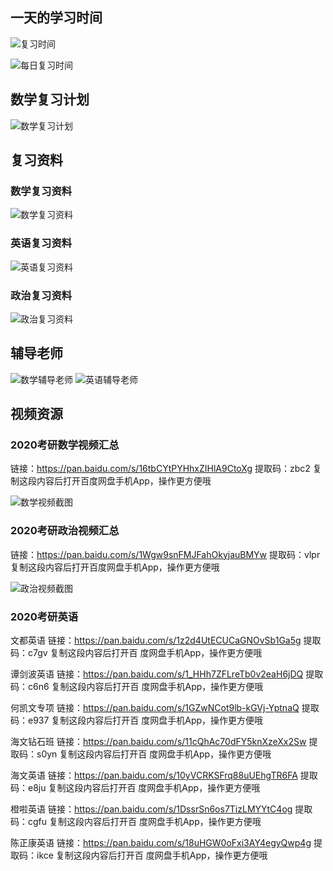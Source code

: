 
<!--more-->

## 一天的学习时间

![复习时间](/img/kaoyan/复习时间.png)

![每日复习时间](/img/kaoyan/每日复习时间.png)



## 数学复习计划

![数学复习计划](/img/kaoyan/数学复习计划.png)

## 复习资料

### 数学复习资料
![数学复习资料](/img/kaoyan/数学复习资料.png)

### 英语复习资料
![英语复习资料](/img/kaoyan/英语复习资料.png)
### 政治复习资料
![政治复习资料](/img/kaoyan/政治复习资料.png)

## 辅导老师
![数学辅导老师](/img/kaoyan/数学辅导老师.png)
![英语辅导老师](/img/kaoyan/英语辅导老师.png)


## 视频资源

### 2020考研数学视频汇总
链接：https://pan.baidu.com/s/16tbCYtPYHhxZIHlA9CtoXg 
提取码：zbc2 
复制这段内容后打开百度网盘手机App，操作更方便哦

![数学视频截图](/img/kaoyan/数学视频截图.png)


### 2020考研政治视频汇总
链接：https://pan.baidu.com/s/1Wgw9snFMJFahOkyjauBMYw 
提取码：vlpr 
复制这段内容后打开百度网盘手机App，操作更方便哦

![政治视频截图](/img/kaoyan/政治视频截图.png)


### 2020考研英语

 文都英语 
 链接：https://pan.baidu.com/s/1z2d4UtECUCaGNOvSb1Ga5g 
提取码：c7gv 
复制这段内容后打开百  度网盘手机App，操作更方便哦

 谭剑波英语
 链接：https://pan.baidu.com/s/1_HHh7ZFLreTb0v2eaH6jDQ 
提取码：c6n6 
复制这段内容后打开百  度网盘手机App，操作更方便哦


 何凯文专项
 链接：https://pan.baidu.com/s/1GZwNCot9lb-kGVj-YptnaQ 
提取码：e937 
复制这段内容后打开百  度网盘手机App，操作更方便哦
 
 海文钻石班
 链接：https://pan.baidu.com/s/11cQhAc70dFY5knXzeXx2Sw 
提取码：s0yn 
复制这段内容后打开百  度网盘手机App，操作更方便哦

 海文英语
 链接：https://pan.baidu.com/s/10yVCRKSFrq88uUEhgTR6FA 
提取码：e8ju 
复制这段内容后打开百  度网盘手机App，操作更方便哦


 橙啦英语
 链接：https://pan.baidu.com/s/1DssrSn6os7TizLMYYtC4og 
提取码：cgfu 
复制这段内容后打开百  度网盘手机App，操作更方便哦
 
 陈正康英语
 链接：https://pan.baidu.com/s/18uHGW0oFxi3AY4egyQwp4g 
提取码：ikce 
复制这段内容后打开百  度网盘手机App，操作更方便哦